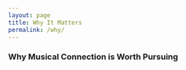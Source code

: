 ```yaml
---
layout: page
title: Why It Matters
permalink: /why/
---
```


### Why Musical Connection is Worth Pursuing
